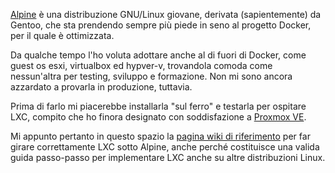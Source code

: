 [Alpine](http://www.alpinelinux.org) è una distribuzione GNU/Linux giovane, derivata (sapientemente) da Gentoo, che sta prendendo 
sempre più piede in seno al progetto Docker, per il quale è ottimizzata. 


Da qualche tempo l'ho voluta adottare anche al di fuori di Docker, come guest os esxi, virtualbox ed hypver-v, 
trovandola comoda come nessun'altra per testing, sviluppo e formazione. Non mi sono ancora azzardato a provarla in produzione, tuttavia. 


Prima di farlo mi piacerebbe installarla "sul ferro" e testarla per ospitare LXC, compito che ho finora designato con soddisfazione a [Proxmox VE](https://pve.proxmox.com/wiki/Main_Page). 


Mi appunto pertanto in questo spazio la [pagina wiki di riferimento](http://wiki.alpinelinux.org/wiki/LXC) per far girare correttamente LXC sotto Alpine, anche perché costituisce una valida guida passo-passo per implementare LXC anche su altre distribuzioni Linux. 
